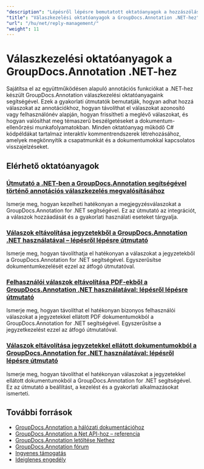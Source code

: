 ```yaml
---
"description": "Lépésről lépésre bemutatott oktatóanyagok a hozzászólásláncok, válaszok és közös megbeszélések megvalósításához a GroupDocs.Annotation for .NET segítségével."
"title": "Válaszkezelési oktatóanyagok a GroupDocs.Annotation .NET-hez"
"url": "/hu/net/reply-management/"
"weight": 11
---
```


# Válaszkezelési oktatóanyagok a GroupDocs.Annotation .NET-hez

Sajátítsa el az együttműködésen alapuló annotációs funkciókat a .NET-hez készült GroupDocs.Annotation válaszkezelési oktatóanyagaink segítségével. Ezek a gyakorlati útmutatók bemutatják, hogyan adhat hozzá válaszokat az annotációkhoz, hogyan távolíthat el válaszokat azonosító vagy felhasználónév alapján, hogyan frissítheti a meglévő válaszokat, és hogyan valósíthat meg témaszerű beszélgetéseket a dokumentum-ellenőrzési munkafolyamatokban. Minden oktatóanyag működő C# kódpéldákat tartalmaz interaktív kommentrendszerek létrehozásához, amelyek megkönnyítik a csapatmunkát és a dokumentumokkal kapcsolatos visszajelzéseket.

## Elérhető oktatóanyagok

### [Útmutató a .NET-ben a GroupDocs.Annotation segítségével történő annotációs válaszkezelés megvalósításához](./groupdocs-annotation-net-reply-management-guide/)
Ismerje meg, hogyan kezelheti hatékonyan a megjegyzésválaszokat a GroupDocs.Annotation for .NET segítségével. Ez az útmutató az integrációt, a válaszok hozzáadását és a gyakorlati használati eseteket tárgyalja.

### [Válaszok eltávolítása jegyzetekből a GroupDocs.Annotation .NET használatával – lépésről lépésre útmutató](./remove-replies-groupdocs-annotation-net-guide/)
Ismerje meg, hogyan távolíthatja el hatékonyan a válaszokat a jegyzetekből a GroupDocs.Annotation for .NET segítségével. Egyszerűsítse dokumentumkezelését ezzel az átfogó útmutatóval.

### [Felhasználói válaszok eltávolítása PDF-ekből a GroupDocs.Annotation .NET használatával: lépésről lépésre útmutató](./remove-user-replies-groupdocs-annotation-net/)
Ismerje meg, hogyan távolíthat el hatékonyan bizonyos felhasználói válaszokat a jegyzetekkel ellátott PDF dokumentumokból a GroupDocs.Annotation for .NET segítségével. Egyszerűsítse a jegyzetkezelést ezzel az átfogó útmutatóval.

### [Válaszok eltávolítása jegyzetekkel ellátott dokumentumokból a GroupDocs.Annotation for .NET használatával: lépésről lépésre útmutató](./remove-replies-groupdocs-annotation-net/)
Ismerje meg, hogyan távolíthat el hatékonyan válaszokat a jegyzetekkel ellátott dokumentumokból a GroupDocs.Annotation for .NET segítségével. Ez az útmutató a beállítást, a kezelést és a gyakorlati alkalmazásokat ismerteti.

## További források

- [GroupDocs.Annotation a hálózati dokumentációhoz](https://docs.groupdocs.com/annotation/net/)
- [GroupDocs.Annotation a Net API-hoz – referencia](https://reference.groupdocs.com/annotation/net/)
- [GroupDocs.Annotation letöltése Nethez](https://releases.groupdocs.com/annotation/net/)
- [GroupDocs.Annotation fórum](https://forum.groupdocs.com/c/annotation)
- [Ingyenes támogatás](https://forum.groupdocs.com/)
- [Ideiglenes engedély](https://purchase.groupdocs.com/temporary-license/)